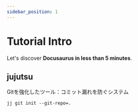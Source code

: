 ```yaml
---
sidebar_position: 1
---
```


# Tutorial Intro

Let's discover **Docusaurus in less than 5 minutes**.

## jujutsu

Gitを強化したツール：コミット漏れを防ぐシステム

```shell
jj git init --git-repo=.
```

